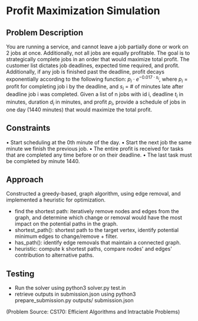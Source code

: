 # Profit Maximization Simulation

## Problem Description
You are running a service, and cannot leave a job partially done or work on 2 jobs at once. Additionally, not all jobs are equally profitable. The goal is to strategically complete jobs in an order that would maximize total profit. The customer list dictates job deadlines, expected time required, and profit. Additionally, if any job is finished past the deadline, profit decays exponentially according to the following function: $p_{i} \cdot e^{-0.017 \cdot s_{i}}$, where $p_{i}$ = profit for completing job i by the deadline, and $s_{i}$ = # of minutes late after deadline job i was completed. Given a list of n jobs with id i, deadline $t_{i}$ in minutes, duration $d_{i}$ in minutes, and profit $p_{i}$, provide a schedule of jobs in one day (1440 minutes) that would maximize the total profit.

## Constraints
• Start scheduling at the 0th minute of the day.
• Start the next job the same minute we finish the previous job.
• The entire profit is received for tasks that are completed any time before or on their deadline.
• The last task must be completed by minute 1440.

## Approach
Constructed a greedy-based, graph algorithm, using edge removal, and implemented a heuristic for optimization.
- find the shortest path: iteratively remove nodes and edges from the graph, and determine which change or removal would have the most impact on the potential paths in the graph.
- shortest_path(): shortest path to the target vertex, identify potential minimum edges to change/remove + filter.
- has_path(): identify edge removals that maintain a connected graph.
- heuristic: compute k shortest paths, compare nodes' and edges' contribution to alternative paths.

## Testing
- Run the solver using python3 solver.py test.in
- retrieve outputs in submission.json using python3 prepare_submission.py outputs/ submission.json







(Problem Source: CS170: Efficient Algorithms and Intractable Problems)
